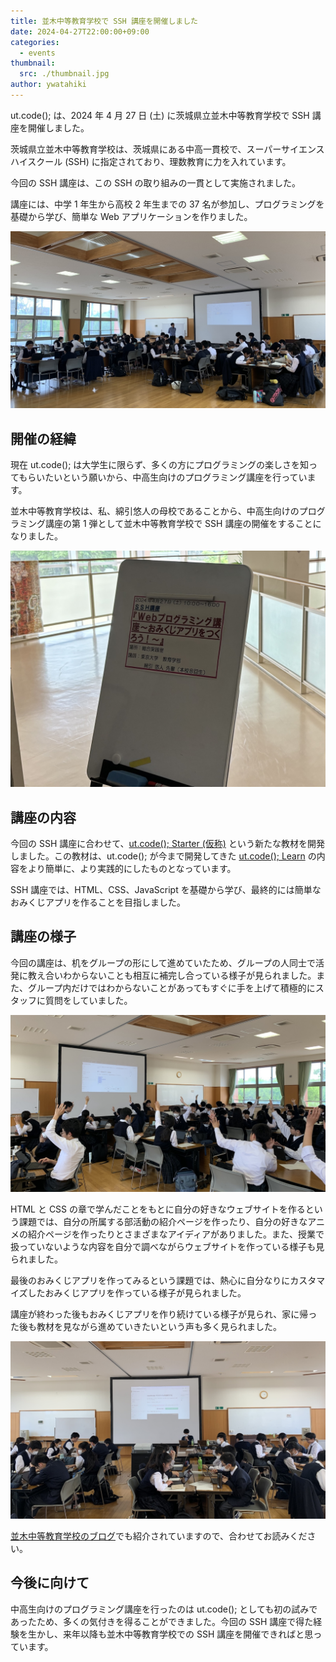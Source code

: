 ```yaml
---
title: 並木中等教育学校で SSH 講座を開催しました
date: 2024-04-27T22:00:00+09:00
categories:
  - events
thumbnail:
  src: ./thumbnail.jpg
author: ywatahiki
---
```


ut.code(); は、2024 年 4 月 27 日 (土) に茨城県立並木中等教育学校で SSH 講座を開催しました。

茨城県立並木中等教育学校は、茨城県にある中高一貫校で、スーパーサイエンスハイスクール (SSH) に指定されており、理数教育に力を入れています。

今回の SSH 講座は、この SSH の取り組みの一貫として実施されました。

講座には、中学 1 年生から高校 2 年生までの 37 名が参加し、プログラミングを基礎から学び、簡単な Web アプリケーションを作りました。

![講座の様子](./seminar-scene-1.jpg)

## 開催の経緯

現在 ut.code(); は大学生に限らず、多くの方にプログラミングの楽しさを知ってもらいたいという願いから、中高生向けのプログラミング講座を行っています。

並木中等教育学校は、私、綿引悠人の母校であることから、中高生向けのプログラミング講座の第 1 弾として並木中等教育学校で SSH 講座の開催をすることになりました。

![案内の看板](./signboard.jpg)

## 講座の内容

今回の SSH 講座に合わせて、[ut.code(); Starter (仮称)](https://starter.utcode.net/) という新たな教材を開発しました。この教材は、ut.code(); が今まで開発してきた [ut.code(); Learn](https://learn.utcode.net/) の内容をより簡単に、より実践的にしたものとなっています。

SSH 講座では、HTML、CSS、JavaScript を基礎から学び、最終的には簡単なおみくじアプリを作ることを目指しました。

## 講座の様子

今回の講座は、机をグループの形にして進めていたため、グループの人同士で活発に教え合いわからないことも相互に補完し合っている様子が見られました。また、グループ内だけではわからないことがあってもすぐに手を上げて積極的にスタッフに質問をしていました。

![講座の様子](./seminar-scene-2.jpg)

HTML と CSS の章で学んだことをもとに自分の好きなウェブサイトを作るという課題では、自分の所属する部活動の紹介ページを作ったり、自分の好きなアニメの紹介ページを作ったりとさまざまなアイディアがありました。また、授業で扱っていないような内容を自分で調べながらウェブサイトを作っている様子も見られました。

最後のおみくじアプリを作ってみるという課題では、熱心に自分なりにカスタマイズしたおみくじアプリを作っている様子が見られました。

講座が終わった後もおみくじアプリを作り続けている様子が見られ、家に帰った後も教材を見ながら進めていきたいという声も多く見られました。

![講座の様子](./seminar-scene-3.jpg)

[並木中等教育学校のブログ](https://www.namiki-cs.ibk.ed.jp/announcements/announcements/view/2657/)でも紹介されていますので、合わせてお読みください。

## 今後に向けて

中高生向けのプログラミング講座を行ったのは ut.code(); としても初の試みであったため、多くの気付きを得ることができました。今回の SSH 講座で得た経験を生かし、来年以降も並木中等教育学校での SSH 講座を開催できればと思っています。
